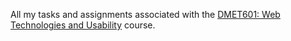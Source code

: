 All my tasks and assignments associated with the [DMET601: Web Technologies and Usability](http://met.guc.edu.eg/Courses/Info.aspx?crsEdId=648) course.
